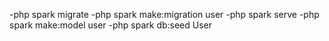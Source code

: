 -php spark migrate
-php spark make:migration user
-php spark serve
-php spark make:model user
-php spark db:seed User